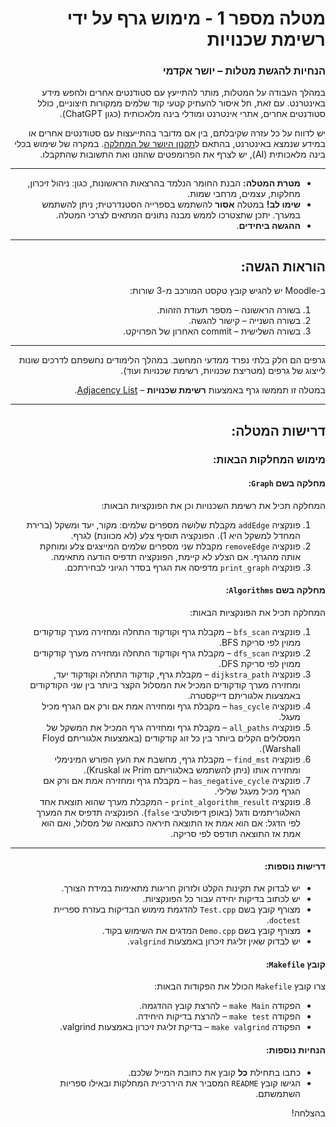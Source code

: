 <div dir="rtl">

# מטלה מספר 1 - מימוש גרף על ידי רשימת שכנויות

### הנחיות להגשת מטלות – יושר אקדמי

במהלך העבודה על המטלות, מותר להתייעץ עם סטודנטים אחרים ולחפש מידע באינטרנט. עם זאת, חל איסור להעתיק קטעי קוד שלמים ממקורות חיצוניים, כולל סטודנטים אחרים, אתרי אינטרנט ומודלי בינה מלאכותית (כגון ChatGPT).

יש לדווח על כל עזרה שקיבלתם, בין אם מדובר בהתייעצות עם סטודנטים אחרים או במידע שנמצא באינטרנט, בהתאם ל[תקנון היושר של המחלקה](https://www.ariel.ac.il/wp/cs/wp-content/uploads/sites/88/2020/08/Guidelines-for-Academic-Integrity.pdf).
במקרה של שימוש בכלי בינה מלאכותית (AI), יש לצרף את הפרומפטים שהוזנו ואת התשובות שהתקבלו.

-----
* **מטרת המטלה:** הבנת החומר הנלמד בהרצאות הראשונות, כגון: ניהול זיכרון, מחלקות, עצמים, מרחבי שמות.
* **שימו לב!** במטלה **אסור** להשתמש בספרייה הסטנדרטית; ניתן להשתמש במערך. יתכן שתצטרכו לממש מבנה נתונים המתאים לצרכי המטלה. 
* **ההגשה ביחידים**.

---

## הוראות הגשה:

ב-Moodle יש להגיש קובץ טקסט המורכב מ-3 שורות:
  1. בשורה הראשונה – מספר תעודת הזהות.
  2. בשורה השנייה – קישור להגשה.
  3. בשורה השלישית – commit האחרון של הפרויקט.

---

גרפים הם חלק בלתי נפרד ממדעי המחשב. במהלך הלימודים נחשפתם לדרכים שונות לייצוג של גרפים (מטריצת שכנויות, רשימת שכנויות ועוד).

במטלה זו תממשו גרף באמצעות **רשימת שכנויות** – [Adjacency List](https://en.wikipedia.org/wiki/Adjacency_list).

---

## דרישות המטלה:

### מימוש המחלקות הבאות:

#### מחלקה בשם `Graph`:
המחלקה תכיל את רשימת השכנויות וכן את הפונקציות הבאות:
1. פונקציה  `addEdge`  מקבלת שלושה מספרים שלמים: מקור, יעד ומשקל (ברירת המחדל למשקל היא 1). הפונקציה תוסיף צלע (לא מכוונת) לגרף.
2. פונקציה  `removeEdge` מקבלת שני מספרים שלמים המייצגים צלע ומוחקת אותה מהגרף. אם הצלע לא קיימת, הפונקציה תדפיס הודעה מתאימה.
3. פונקציה  `print_graph` מדפיסה את הגרף בסדר הגיוני לבחירתכם.

#### מחלקה בשם `Algorithms`:
המחלקה תכיל את הפונקציות הבאות:
1. פונקציה `bfs_scan` – מקבלת גרף וקודקוד התחלה ומחזירה מערך קודקודים ממוין לפי סריקת BFS.
2. פונקציה `dfs_scan` – מקבלת גרף וקודקוד התחלה ומחזירה מערך קודקודים ממוין לפי סריקת DFS.
3. פונקציה `dijkstra_path` – מקבלת גרף, קודקוד התחלה וקודקוד יעד, ומחזירה מערך קודקודים המכיל את המסלול הקצר ביותר בין שני הקודקודים באמצעות אלגוריתם דייקסטרה.
4. פונקציה `has_cycle` – מקבלת גרף ומחזירה אמת אם ורק אם הגרף מכיל מעגל.
5. פונקציה `all_paths` – מקבלת גרף ומחזירה גרף המכיל את המשקל של המסלולים הקלים ביותר בין כל זוג קודקודים (באמצעות אלגוריתם Floyd Warshall).
6. פונקציה `find_mst` – מקבלת גרף, מחשבת את העץ הפורש המינימלי ומחזירה אותו (ניתן להשתמש באלגוריתם Prim או Kruskal). 
7. פונקציה `has_negative_cycle` – מקבלת גרף ומחזירה אמת אם ורק אם הגרף מכיל מעגל שלילי.
8. פונקציה `print_algorithm_result` - המקבלת מערך שהוא תוצאת אחד האלגוריתמים ודגל (באופן דיפולטיבי ``false``). הפונקציה תדפיס את המערך לפי הדגל: אם הוא אמת אז התוצאה תיראה כתוצאה של מסלול, ואם הוא אמת אז התוצאה תודפס לפי סריקה.

---

#### דרישות נוספות:
- יש לבדוק את תקינות הקלט ולזרוק חריגות מתאימות במידת הצורך.
- יש לכתוב בדיקות יחידה עבור כל הפונקציות.
- מצורף קובץ בשם `Test.cpp` להדגמת מימוש הבדיקות בעזרת ספריית `doctest`.
- מצורף קובץ בשם `Demo.cpp` המדגים את השימוש בקוד.
- יש לבדוק שאין זליגת זיכרון באמצעות `valgrind`.

#### קובץ `Makefile`:
צרו קובץ `Makefile` הכולל את הפקודות הבאות:
- הפקודה `make Main` – להרצת קובץ ההדגמה.
- הפקודה `make test` – להרצת בדיקות היחידה.
- הפקודה `make valgrind` – בדיקת זליגת זיכרון באמצעות valgrind.

#### הנחיות נוספות:
- כתבו בתחילת **כל** קובץ את כתובת המייל שלכם.
- הגישו קובץ `README` המסביר את היררכיית המחלקות ובאילו ספריות השתמשתם.


בהצלחה!

</div>

